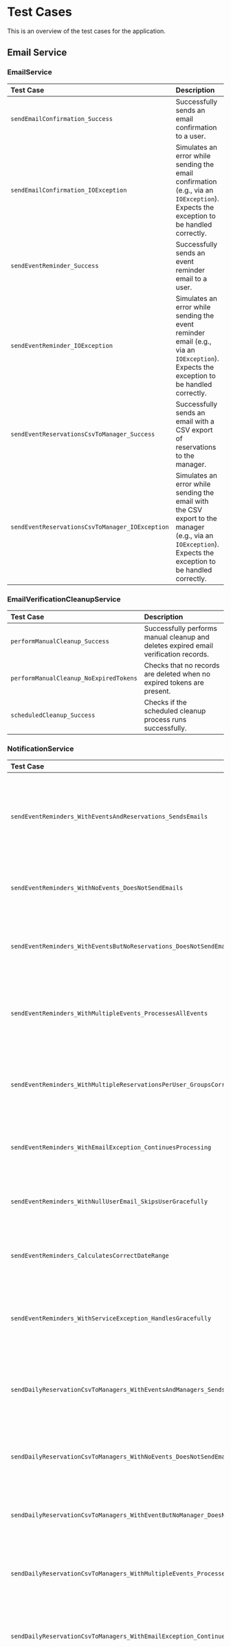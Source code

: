 # Test Cases

This is an overview of the test cases for the application.

## Email Service

### EmailService

| Test Case | Description |
| :--- | :--- |
| `sendEmailConfirmation_Success` | Successfully sends an email confirmation to a user. |
| `sendEmailConfirmation_IOException` | Simulates an error while sending the email confirmation (e.g., via an `IOException`). Expects the exception to be handled correctly. |
| `sendEventReminder_Success` | Successfully sends an event reminder email to a user. |
| `sendEventReminder_IOException` | Simulates an error while sending the event reminder email (e.g., via an `IOException`). Expects the exception to be handled correctly. |
| `sendEventReservationsCsvToManager_Success` | Successfully sends an email with a CSV export of reservations to the manager. |
| `sendEventReservationsCsvToManager_IOException` | Simulates an error while sending the email with the CSV export to the manager (e.g., via an `IOException`). Expects the exception to be handled correctly. |

### EmailVerificationCleanupService

| Test Case | Description |
| :--- | :--- |
| `performManualCleanup_Success` | Successfully performs manual cleanup and deletes expired email verification records. |
| `performManualCleanup_NoExpiredTokens` | Checks that no records are deleted when no expired tokens are present. |
| `scheduledCleanup_Success` | Checks if the scheduled cleanup process runs successfully. |

### NotificationService

| Test Case | Description |
| :--- | :--- |
| `sendEventReminders_WithEventsAndReservations_SendsEmails` | Checks that event reminders are successfully sent to users with reservations for tomorrow's events. |
| `sendEventReminders_WithNoEvents_DoesNotSendEmails` | Checks that no emails are sent when there are no events for tomorrow. |
| `sendEventReminders_WithEventsButNoReservations_DoesNotSendEmails` | Checks that no emails are sent when events exist but there are no reservations. |
| `sendEventReminders_WithMultipleEvents_ProcessesAllEvents` | Checks that all events for tomorrow are processed and corresponding reminders are sent. |
| `sendEventReminders_WithMultipleReservationsPerUser_GroupsCorrectly` | Checks that multiple reservations by the same user for one event are grouped correctly. |
| `sendEventReminders_WithEmailException_ContinuesProcessing` | Checks that processing continues for other users in case of email errors. |
| `sendEventReminders_WithNullUserEmail_SkipsUserGracefully` | Checks that users with null email addresses are skipped gracefully. |
| `sendEventReminders_CalculatesCorrectDateRange` | Checks that the correct date range (tomorrow) is used for the event search. |
| `sendEventReminders_WithServiceException_HandlesGracefully` | Checks the behavior in case of service exceptions (e.g., database error). |
| `sendDailyReservationCsvToManagers_WithEventsAndManagers_SendsCsvEmails` | Checks that CSV export emails are successfully sent to managers of events taking place today. |
| `sendDailyReservationCsvToManagers_WithNoEvents_DoesNotSendEmails` | Checks that no CSV export emails are sent when there are no events for today. |
| `sendDailyReservationCsvToManagers_WithEventButNoManager_DoesNotSendEmail` | Checks that no email is sent if an event has no assigned manager. |
| `sendDailyReservationCsvToManagers_WithMultipleEvents_ProcessesAllEvents` | Checks that CSV exports are sent for all of today's events with different managers. |
| `sendDailyReservationCsvToManagers_WithEmailException_ContinuesProcessing` | Checks that processing continues for other managers in case of email errors. |
| `sendDailyReservationCsvToManagers_CalculatesCorrectDateRange` | Checks that the correct date range (today) is used for the event search. |
| `sendDailyReservationCsvToManagers_WithServiceException_HandlesGracefully` | Checks the behavior in case of service exceptions during CSV export processing. |

## Security

### AuthService

| Test Case | Description |
| :--- | :--- |
| `authenticate_Success` | Successfully authenticates a user with valid credentials and returns a token. |
| `authenticate_Success_WithEmail` | Successfully authenticates a user with valid credentials (email) and returns a token. |
| `authenticate_AuthenticationFailedException_InvalidUsername` | Attempts to authenticate with a non-existent username. Expects `AuthenticationFailedException`. |
| `authenticate_AuthenticationFailedException_InvalidPassword` | Attempts to authenticate with a valid username but an incorrect password. Expects `AuthenticationFailedException`. |
| `testAuthenticateFailureEmailNotFound` | Attempts to authenticate with a non-existent email address. Expects `AuthenticationFailedException`. |
| `testAuthenticateWithEmailWrongPassword` | Attempts to authenticate with a valid email address but an incorrect password. Expects `AuthenticationFailedException`. |
| `testAuthenticateWithEmailIdentifier` | Checks that email addresses are correctly identified as emails and that email-based search is used. |
| `testAuthenticateWithEmptyPassword` | Attempts to authenticate with an empty password. Expects `AuthenticationFailedException`. |
| `testAuthenticateIdentifierDetection` | Tests the correct detection of email vs. username as an identifier. |
| `testAuthenticateUsernameIdentification` | Checks that usernames without an @ symbol are correctly identified as usernames. |
| `testAuthenticateWithInvalidHash` | Tests the behavior with an invalid password hash format. Expects `RuntimeException`. |
| `testAuthenticateSpecialCharactersInPassword` | Tests authentication with special characters in the password. |

### TokenService

| Test Case | Description |
| :--- | :--- |
| `generateToken_Success` | Successfully generates a JWT token for a given user. |
| `generateToken_ValidTokenContent` | Checks if the generated token contains the correct user information (e.g., username, roles). |
| `generateToken_TokenExpiration` | Checks if the generated token has a correct expiration time. |
| `generateToken_NullEmail_UsesEmptyString` | Checks that an empty string is used in the token for a null email. |
| `generateToken_EmptyRoles_HandlesCorrectly` | Tests the behavior for a user with an empty roles list. |
| `getExpirationMinutes_ReturnsConfiguredValue` | Checks that the configured expiration time is returned correctly. |
| `createNewJwtCookie_ValidCookie` | Successfully creates a JWT cookie with correct properties (HttpOnly, Secure, Path, MaxAge). |
| `createNewJwtCookie_DifferentExpirationTime` | Checks that different expiration times are correctly reflected in the cookie's MaxAge. |
| `createNewJwtCookie_EmptyToken` | Tests the behavior when creating a cookie with an empty token. |
| `createNewJwtCookie_NullToken` | Tests the behavior when creating a cookie with a null token. |
| `generateToken_CustomExpirationTime` | Checks that custom expiration times (e.g., 24 hours) are applied correctly. |
| `generateRefreshToken_Success` | Successfully generates and stores a refresh token for a user. |
| `validateRefreshToken_Success` | Successfully validates a valid refresh token. |
| `validateRefreshToken_ExpiredToken` | Attempts to validate an expired refresh token. Expects `JwtInvalidException`. |
| `validateRefreshToken_InvalidJwt` | Attempts to validate a malformed or invalid JWT. Expects `JwtInvalidException`. |
| `validateRefreshToken_TokenNotFoundInDatabase` | Attempts to validate a token that is not in the database. Expects `JwtInvalidException`. |
| `validateRefreshToken_InvalidTokenValue` | Attempts to validate a token with an incorrect value. Expects `JwtInvalidException`. |
| `createNewRefreshTokenCookie` | Successfully creates a refresh token cookie with correct properties. |
| `createStatusCookie` | Successfully creates a status cookie for refresh token expiration. |
| `logoutAllDevices` | Successfully deletes all refresh tokens for a user. |
| `logoutAllDevices_DoesNotAffectOtherUsers` | Ensures that logging out all devices for one user does not affect other users' tokens. |

### AuthResource

| Test Case | Description |
| :--- | :--- |
| `login_Success` | Sends a POST request to `/api/auth/login` with valid credentials. Expects a 200 OK status and JWT, refresh token, and expiration cookies. |
| `login_AuthenticationFailedException_InvalidCredentials` | Sends a POST request to `/api/auth/login` with invalid credentials. Expects a 401 Unauthorized status. |
| `login_BadRequest_MissingCredentials` | Sends a POST request to `/api/auth/login` without a username or password. Expects a 400 Bad Request status. |
| `register_Success` | Sends a POST request to `/api/auth/register` with valid registration data. Expects a 200 OK status and JWT, refresh token, and expiration cookies. |
| `register_Failure_DuplicateUsername` | Sends a POST request to `/api/auth/register` with an already existing username. Expects a 409 Conflict status. |
| `register_Failure_InvalidData` | Sends a POST request to `/api/auth/register` with invalid data (e.g., missing username, too short password). Expects a 400 Bad Request status. |
| `refreshToken_Success` | Successfully refreshes the JWT using a valid refresh token. |
| `refreshToken_InvalidToken` | Attempts to refresh the JWT with an invalid refresh token. Expects 401 Unauthorized. |
| `refreshToken_MissingToken` | Attempts to refresh the JWT without a refresh token. Expects 401 Unauthorized. |
| `refreshToken_EmptyToken` | Attempts to refresh the JWT with an empty refresh token. Expects 401 Unauthorized. |
| `refreshToken_ServiceThrowsException` | Simulates an internal server error during token refresh. Expects 500 Internal Server Error. |
| `logout_Success` | Successfully logs out the current device by clearing cookies. |
| `logout_NoRefreshTokenCookie` | Ensures the logout endpoint works correctly even if no refresh token cookie is present. |
| `logoutAllDevices_Success` | Successfully logs out from all devices by invalidating all refresh tokens. |
| `logoutAllDevices_WithoutAuth_Unauthorized` | Attempts to log out from all devices without authentication. Expects 401 Unauthorized. |
| `logoutAllDevices_WithInvalidToken_Unauthorized` | Attempts to log out from all devices with an invalid JWT. Expects 401 Unauthorized. |

## UserService

### createUser(UserCreationDTO userCreationDTO)

| Test Case | Description |
| :--- | :--- |
| `createUser_Success_WithEmail` | Creates a new user with valid data (username, password, email, first name, last name) and `sendEmailVerification` set to `true`. Checks if the user is successfully saved in the database and an email confirmation is sent. |
| `createUser_Success_WithoutEmail` | Creates a new user with valid data (username, password, first name, last name), but without an email. Checks if the user is successfully saved in the database and no email confirmation is sent. |
| `createUser_Success_WithEmail_NoVerificationSent` | Creates a new user with valid data (username, password, email, first name, last name) and `sendEmailVerification` set to `false`. Checks if the user is successfully saved in the database and no email confirmation is sent. |
| `createUser_InvalidUserException_NullDTO` | Attempts to create a user with a `null` `UserCreationDTO`. Expects `InvalidUserException`. |
| `createUser_InvalidUserException_EmptyUsername` | Attempts to create a user with an empty or whitespace-only username. Expects `InvalidUserException`. |
| `createUser_InvalidUserException_EmptyPassword` | Attempts to create a user with an empty or whitespace-only password. Expects `InvalidUserException`. |
| `createUser_DuplicateUserException_ExistingUsername` | Attempts to create a user with a username that already exists in the database. Expects `DuplicateUserException`. |
| `createUser_Success_WithDuplicateEmail` | Creates a new user with an email address that is already used by another user. Checks if the user is created successfully and no `DuplicateUserException` is thrown. |
| `createUser_InternalServerErrorException_EmailSendFailure` | Simulates an error while sending the email confirmation (e.g., via an `IOException` in `EmailService`). Expects `InternalServerErrorException`. |

### importUsers(Set<AdminUserCreationDto> adminUserCreationDtos)

| Test Case | Description |
| :--- | :--- |
| `importUsers_Success` | Successfully imports multiple users. |
| `importUsers_EmptySet` | Attempts to import an empty set of users. Expects an empty list of imported users. |
| `importUsers_InvalidUserException` | Attempts to import users with invalid data (e.g., empty username). Expects `InvalidUserException`. |
| `importUsers_DuplicateUserException` | Attempts to import users, one of whom already exists. Expects `DuplicateUserException`. |
| `importUsers_EmailSendFailure` | Simulates an email sending failure during import. Checks that the import still proceeds and does not throw a `RuntimeException`. |

### updateUser(Long id, AdminUserUpdateDTO user)

| Test Case | Description |
| :--- | :--- |
| `updateUser_Success_UpdateFirstname` | Successfully updates the first name of an existing user (admin function). |
| `updateUser_Success_UpdateLastname` | Successfully updates the last name of an existing user (admin function). |
| `updateUser_Success_UpdatePassword` | Successfully updates the password of an existing user (admin function). |
| `updateUser_Success_UpdateRoles` | Successfully updates the roles of an existing user (admin function). |
| `updateUser_Success_NoEmailChange` | Successfully updates other fields of an existing user (e.g., first name, last name, password, roles) without changing the email address (admin function). Checks that no email confirmation is sent. |
| `updateUser_Success_UpdateEmail` | Successfully updates the email address of an existing user and checks if the email verification is reset and a new confirmation email is sent (admin function). |
| `updateUser_Success_UpdateEmail_NoVerificationSent` | Successfully updates the email address of an existing user without sending a verification email (admin function). |
| `updateUser_Success_NoEmailChange_VerificationSentTrue` | Successfully updates other fields of an existing user without changing the email address, even if `sendEmailVerification` is true (admin function). Checks that no email confirmation is sent. |
| `updateUser_UserNotFoundException` | Attempts to update a non-existent user (admin function). Expects `UserNotFoundException`. |
| `updateUser_InvalidUserException_NullDTO` | Attempts to update a user with a `null` `AdminUserUpdateDTO` (admin function). Expects `InvalidUserException`. |
| `updateUser_Success_WithDuplicateEmail` | Updates a user's email address to an already existing email address (admin function). Checks if the update is successful and no `DuplicateUserException` is thrown. |
| `updateUser_InternalServerErrorException_EmailSendFailure` | Simulates an error while sending the email confirmation after an email change (admin function). Expects `InternalServerErrorException`. |

### deleteUser(Long id)

| Test Case | Description |
| :--- | :--- |
| `deleteUser_Success` | Successfully deletes an existing user by their ID. |
| `deleteUser_UserNotFoundException` | Attempts to delete a non-existent user. Expects `UserNotFoundException`. |

### getUserById(Long id)

| Test Case | Description |
| :--- | :--- |
| `getUserById_Success` | Successfully retrieves an existing user by their ID. |
| `getUserById_UserNotFoundException` | Attempts to retrieve a non-existent user. Expects `UserNotFoundException`. |

### getAllUsers()

| Test Case | Description |
| :--- | :--- |
| `getAllUsers_Success_WithUsers` | Successfully retrieves a list of all users when users are present. |
| `getAllUsers_Success_NoUsers` | Successfully retrieves an empty list when no users are present. |

### getAvailableRoles()

| Test Case | Description |
| :--- | :--- |
| `getAvailableRoles_Success` | Successfully retrieves a list of all available roles. |

### updateUserProfile(String username, UserProfileUpdateDTO userProfileUpdateDTO)

| Test Case | Description |
| :--- | :--- |
| `updateUserProfile_Success_UpdateFirstname` | Successfully updates the first name of an existing user via their username. |
| `updateUserProfile_Success_UpdateLastname` | Successfully updates the last name of an existing user via their username. |
| `updateUserProfile_Success_UpdatePassword` | Successfully updates the password of an existing user via their username. |
| `updateUserProfile_Success_PasswordSaltChangesOnPasswordUpdate` | Checks if the salt changes when updating the password of an existing user via their username. |
| `updateUserProfile_Success_UpdateEmail` | Successfully updates the email address of an existing user via their username and checks if the email verification is reset and a new confirmation email is sent. |
| `updateUserProfile_DoesNotUpdateRoles` | Ensures that an attempt to update one's own roles via this endpoint is ignored. |
| `updateUserProfile_UserNotFoundException` | Attempts to update the profile of a non-existent user. Expects `UserNotFoundException`. |
| `updateUserProfile_InvalidUserException_NullDTO` | Attempts to update a user profile with a `null` `UserProfileUpdateDTO`. Expects `InvalidUserException`. |
| `updateUserProfile_Success_WithDuplicateEmail` | Updates a user profile's email address to an already existing email address. Checks if the update is successful and no `DuplicateUserException` is thrown. |
| `updateUserProfile_InternalServerErrorException_EmailSendFailure` | Simulates an error while sending the email confirmation after an email change. Expects `InternalServerErrorException`. |

### verifyEmailWithCode(String verificationCode)

| Test Case | Description |
| :--- | :--- |
| `verifyEmailWithCode_Success` | Successfully verifies an email address with a valid 6-digit verification code. Checks if the email verification record is deleted and the user is marked as "email verified". |
| `verifyEmailWithCode_BadRequestException_NullCode` | Attempts to verify the email with a `null` verification code. Expects `IllegalArgumentException`. |
| `verifyEmailWithCode_BadRequestException_EmptyCode` | Attempts to verify the email with an empty verification code. Expects `IllegalArgumentException`. |
| `verifyEmailWithCode_BadRequestException_InvalidFormat` | Attempts to verify the email with a verification code that does not match the 6-digit number format. Expects `IllegalArgumentException`. |
| `verifyEmailWithCode_BadRequestException_CodeNotFound` | Attempts to verify the email with a verification code for which no verification record exists. Expects `IllegalArgumentException`. |
| `verifyEmailWithCode_TokenExpiredException` | Attempts to verify the email with an expired verification code. Expects `TokenExpiredException`. |
| `verifyEmailWithCode_FailsWithUsedCode` | Ensures that an already used email verification code cannot be used again. |

## EventService

### createEvent(EventRequestDTO dto, User manager)

| Test Case | Description |
| :--- | :--- |
| `createEvent_Success` | Successfully creates a new event with valid data and a manager. |
| `createEvent_IllegalArgumentException_LocationNotFound` | Attempts to create an event with a non-existent EventLocation ID. Expects `IllegalArgumentException`. |

### updateEvent(Long id, EventRequestDTO dto, User manager)

| Test Case | Description |
| :--- | :--- |
| `updateEvent_Success_AsManager` | Successfully updates an existing event as the event's manager. |
| `updateEvent_Success_AsAdmin` | Successfully updates an existing event as an administrator. |
| `updateEvent_EventNotFoundException` | Attempts to update a non-existent event. Expects `EventNotFoundException`. |
| `updateEvent_ForbiddenException_NotManagerOrAdmin` | Attempts to update an event as a user who is neither a manager nor an administrator. Expects `ForbiddenException`. |
| `updateEvent_IllegalArgumentException_LocationNotFound` | Attempts to update an event with a non-existent EventLocation ID. Expects `IllegalArgumentException`. |

### getEventsByCurrentManager(User manager)

| Test Case | Description |
| :--- | :--- |
| `getEventsByCurrentManager_Success_AsAdmin` | Retrieves all events as an administrator. |
| `getEventsByCurrentManager_Success_AsManager` | Retrieves events belonging to the current manager. |
| `getEventsByCurrentManager_Success_NoEventsForManager` | Retrieves an empty list if the manager manages no events. |

### setReservationsAllowedForUser(EventUserAllowancesDto dto, User manager)

| Test Case | Description |
| :--- | :--- |
| `setReservationsAllowedForUser_Success_NewAllowance` | Successfully sets the allowed number of reservations for a user for an event (new entry). |
| `setReservationsAllowedForUser_Success_UpdateAllowance` | Successfully updates the allowed number of reservations for a user for an event (existing entry). |
| `setReservationsAllowedForUser_EventNotFoundException` | Attempts to set reservation allowance for a non-existent event. Expects `EventNotFoundException`. |
| `setReservationsAllowedForUser_UserNotFoundException` | Attempts to set reservation allowance for a non-existent user. Expects `UserNotFoundException`. |
| `setReservationsAllowedForUser_ForbiddenException_NotManagerOrAdmin` | Attempts to set reservation allowance as a user who is neither a manager nor an administrator of the event. Expects `ForbiddenException`. |
| `setReservationsAllowedForUser_Success_AsAdmin` | Successfully sets the allowed number of reservations for a user for an event by an administrator and checks for correct data persistence. |

### updateReservationAllowance(EventUserAllowanceUpdateDto dto, User manager)

| Test Case | Description |
| :--- | :--- |
| `updateReservationAllowance_Success_AsManager` | Successfully updates an existing reservation allowance as the event's manager. |
| `updateReservationAllowance_Success_AsAdmin` | Successfully updates an existing reservation allowance as an administrator. |
| `updateReservationAllowance_EventNotFoundException_AllowanceNotFound` | Attempts to update a non-existent reservation allowance. Expects `EventNotFoundException`. |
| `updateReservationAllowance_SecurityException_NotManagerOrAdmin` | Attempts to update a reservation allowance as a user who is neither a manager nor an administrator of the event. Expects `SecurityException`. |

### getReservationAllowanceById(Long id, User manager)

| Test Case | Description |
| :--- | :--- |
| `getReservationAllowanceById_Success_AsManager` | Successfully retrieves an `EventUserAllowance` as the responsible manager. |
| `getReservationAllowanceById_Success_AsAdmin` | Successfully retrieves an `EventUserAllowance` as an administrator. |
| `getReservationAllowanceById_ForbiddenException_NotManagerOrAdmin` | Attempts to retrieve an `EventUserAllowance` as an unauthorized user. Expects `SecurityException`. |
| `getReservationAllowanceById_EventNotFoundException` | Attempts to retrieve a non-existent `EventUserAllowance`. Expects `EventNotFoundException`. |

## ReservationService

### findAllReservations(User currentUser)

| Test Case | Description |
| :--- | :--- |
| `findAllReservations_Success_AsAdmin` | Retrieves all reservations as an administrator. |
| `findAllReservations_Success_AsManager` | Retrieves reservations for events that the manager is allowed to manage. |
| `findAllReservations_Success_NoAllowedEventsForManager` | Retrieves an empty list if the manager is not allowed to manage any events. |
| `findAllReservations_ForbiddenException_OtherRoles` | Attempts to retrieve reservations as a user with a different role. Expects `ForbiddenException`. |

### findReservationById(Long id, User currentUser)

| Test Case | Description |
| :--- | :--- |
| `findReservationById_Success_AsAdmin` | Retrieves a reservation as an administrator. |
| `findReservationById_Success_AsManager` | Retrieves a reservation belonging to an event that the manager is allowed to manage. |
| `findReservationById_NotFoundException` | Attempts to retrieve a non-existent reservation. Expects `NotFoundException`. |
| `findReservationById_ForbiddenException_NotAllowed` | Attempts to retrieve a reservation for which the user has no permission. Expects `ForbiddenException`. |

### createReservation(ReservationRequestDTO dto, User currentUser)

| Test Case | Description |
| :--- | :--- |
| `createReservation_Success_AsAdmin` | Successfully creates a reservation as an administrator. |
| `createReservation_Success_AsManager` | Successfully creates a reservation as a manager for an event they are allowed to manage. |
| `createReservation_UserNotFoundException_TargetUser` | Attempts to create a reservation for a non-existent target user. Expects `UserNotFoundException`. |
| `createReservation_NotFoundException_EventNotFound` | Attempts to create a reservation for a non-existent event. Expects `NotFoundException`. |
| `createReservation_ForbiddenException_NotAllowed` | Attempts to create a reservation as a user who has no permission. Expects `ForbiddenException`. |
| `createReservation_NotFoundException_SeatNotFound` | Attempts to create a reservation for a non-existent seat. Expects `NotFoundException`. |
| `createReservation_BadRequestException_NoAllowance` | Attempts to create a reservation when the user has no reservation allowance for the event. Expects `BadRequestException`. |
| `createReservation_BadRequestException_AllowanceZero` | Attempts to create a reservation when the user's reservation allowance is 0. Expects `BadRequestException`. |
| `createReservation_Forbidden_AsUser` | Attempts to create a reservation as a regular user, which should fail. |

### updateReservation(Long id, ReservationRequestDTO dto, User currentUser)

| Test Case | Description |
| :--- | :--- |
| `updateReservation_Success_AsAdmin` | Successfully updates a reservation as an administrator. |
| `updateReservation_Success_AsManager` | Successfully updates a reservation as a manager for an event they are allowed to manage. |
| `updateReservation_NotFoundException_ReservationNotFound` | Attempts to update a non-existent reservation. Expects `NotFoundException`. |
| `updateReservation_ForbiddenException_NotAllowed` | Attempts to update a reservation as a user who has no permission. Expects `ForbiddenException`. |
| `updateReservation_NotFoundException_NewEventNotFound` | Attempts to update a reservation to a non-existent new event. Expects `NotFoundException`. |
| `updateReservation_ForbiddenException_NewEventNotAllowed` | Attempts to update a reservation to a new event for which the manager has no permission. Expects `ForbiddenException`. |
| `updateReservation_NotFoundException_UserNotFound` | Attempts to update a reservation with a non-existent user. Expects `NotFoundException`. |
| `updateReservation_NotFoundException_SeatNotFound` | Attempts to update a reservation with a non-existent seat. Expects `NotFoundException`. |

### deleteReservation(Long id, User currentUser)

| Test Case | Description |
| :--- | :--- |
| `deleteReservation_Success_AsAdmin` | Successfully deletes a reservation as an administrator. Verifies that no allowance exists and no error is thrown. |
| `deleteReservation_Success_AsManager` | Successfully deletes a reservation as a manager for an event they are allowed to manage. Verifies that no allowance exists and no error is thrown. |
| `deleteReservation_Forbidden` | Attempts to delete a reservation as a user who has no permission. Expects `SecurityException`. |
| `deleteReservation_Success_WithAllowanceIncrement` | Successfully deletes a reservation and increments the user's allowance count from 0 to 1 when an allowance exists. |
| `deleteReservation_Success_NoAllowanceExists` | Successfully deletes a reservation when no allowance exists for the user and event. Verifies no error is thrown and allowance is not persisted. |
| `deleteReservation_Success_BlockedReservation_NoAllowanceIncrement` | Successfully deletes a blocked reservation and verifies that the allowance count is not incremented. |
| `deleteReservation_Success_MultipleReservations_WithAllowanceIncrement` | Successfully deletes multiple reservations for the same user and event, incrementing the allowance count for each reservation. |
| `deleteReservation_Success_MixedStatus_OnlyReservedIncrementsAllowance` | Successfully deletes both reserved and blocked reservations, verifying that only reserved reservations increment the allowance count. |
| `deleteReservation_Success_DifferentAllowanceCounts` | Successfully deletes a reservation with a non-zero starting allowance count (5) and verifies it increments to 6. |
| `blockSeats_Success` | Successfully blocks seats for an event as a manager. |
| `blockSeats_Forbidden` | Attempts to block seats as an unauthorized user. Expects `SecurityException`. |
| `blockSeats_SeatAlreadyReserved` | Attempts to block already reserved or blocked seats. Expects `IllegalStateException`. |

## EventService (reservation package)

### getEventsForCurrentUser(String username)

| Test Case | Description |
| :--- | :--- |
| `getEventsForCurrentUser_Success` | Successfully retrieves events for the current user based on their EventUserAllowances. The response includes the number of allowed reservations. |
| `getEventsForCurrentUser_UserNotFoundException` | Attempts to retrieve events for a non-existent user. Expects `UserNotFoundException`. |
| `getEventsForCurrentUser_Success_NoEvents` | Retrieves an empty list if the user has no EventUserAllowances. |

## ReservationService (reservation package)

### findReservationsByUser(User currentUser)

| Test Case | Description |
| :--- | :--- |
| `findReservationsByUser_Success` | Successfully retrieves all reservations for the current user. |
| `findReservationsByUser_Success_NoReservations` | Retrieves an empty list if the user has no reservations. |

### findReservationByIdForUser(Long id, User currentUser)

| Test Case | Description |
| :--- | :--- |
| `findReservationByIdForUser_Success` | Successfully retrieves a reservation for the current user by ID. |
| `findReservationByIdForUser_NotFoundException` | Attempts to retrieve a non-existent reservation. Expects `NotFoundException`. |
| `findReservationByIdForUser_ForbiddenException` | Attempts to retrieve a reservation that does not belong to the current user. Expects `ForbiddenException`. |

### createReservationForUser(UserReservationsRequestDTO dto, User currentUser)

| Test Case | Description |
| :--- | :--- |
| `createReservationForUser_Success` | Successfully creates one or more reservations for the current user. |
| `createReservationForUser_NotFoundException_EventNotFound` | Attempts to create a reservation for a non-existent event. Expects `NotFoundException`. |
| `createReservationForUser_NotFoundException_SeatNotFound` | Attempts to create a reservation for one or more non-existent seats. Expects `NotFoundException`. |
| `createReservationForUser_ForbiddenException_NoAllowance` | Attempts to create a reservation when the user has no reservation allowance for the event. Expects `ForbiddenException`. |
| `createReservationForUser_NoSeatsAvailableException_LimitReached` | Attempts to create more reservations than the allowed number for the user. Expects `NoSeatsAvailableException`. |
| `createReservationForUser_EventBookingClosedException_BookingDeadlinePassed` | Attempts to create a reservation for an event whose booking deadline has passed. Expects `EventBookingClosedException`. |
| `createReservationForUser_EventBookingClosedException_BookingNotStarted` | Attempts to create a reservation for an event whose booking start time has not yet been reached. Expects `EventBookingClosedException`. |
| `createReservationForUser_SeatAlreadyReservedException` | Attempts to create a reservation for an already reserved seat. Expects `SeatAlreadyReservedException`. |
| `createReservationForUser_IllegalArgumentException_NoSeatIds` | Attempts to create a reservation without specifying seat IDs. |
| `createReservationForUser_IllegalStateException_EmailNotVerified` | Attempts to create a reservation with a user whose email address is not verified. Expects `IllegalStateException`. |

### deleteReservationForUser(List<Long> ids, User currentUser)

| Test Case | Description |
| :--- | :--- |
| `deleteReservationForUser_Success` | Successfully deletes multiple reservations for the current user. |
| `deleteReservationForUser_NotFoundException` | Attempts to delete non-existent reservations. Expects `NotFoundException`. |
| `deleteReservationForUser_ForbiddenException_NotOwner` | Attempts to delete reservations that do not belong to the current user. Expects `ForbiddenException`. |
| `deleteReservationForUser_ForbiddenException_NoAllowance` | Attempts to delete reservations when the user has no reservation allowance for the event. Expects `ForbiddenException`. |

## EventLocation Service

### EventLocationService (Manager/Admin)

| Test Case | Description |
| :--- | :--- |
| `getEventLocationsByCurrentManager_Success_AsAdmin` | Retrieves all EventLocations as an administrator. |
| `getEventLocationsByCurrentManager_Success_AsManager` | Retrieves EventLocations belonging to the current manager. |
| `getEventLocationsByCurrentManager_Success_NoEventLocationsForManager` | Retrieves an empty list if the manager manages no EventLocations. |
| `createEventLocation_Success` | Successfully creates a new EventLocation with valid data. |
| `createEventLocation_InvalidInput` | Attempts to create an EventLocation with invalid data (e.g., empty fields). |
| `createEventLocation_InvalidInput_NegativeCapacity` | Attempts to create an EventLocation with negative capacity. |
| `updateEventLocation_Success_AsManager` | Successfully updates an existing EventLocation as the owner. |
| `updateEventLocation_Success_AsAdmin` | Successfully updates an existing EventLocation as an administrator. |
| `updateEventLocation_NotFound` | Attempts to update a non-existent EventLocation. |
| `updateEventLocation_ForbiddenException_NotManagerOrAdmin` | Attempts to update an EventLocation without the required permissions. |
| `deleteEventLocation_Success_AsManager` | Successfully deletes an existing EventLocation as the owner. |
| `deleteEventLocation_Success_AsAdmin` | Successfully deletes an existing EventLocation as an administrator. |
| `deleteEventLocation_NotFound` | Attempts to delete a non-existent EventLocation. |
| `deleteEventLocation_ForbiddenException_NotManagerOrAdmin` | Attempts to delete an EventLocation without the required permissions. |
| `importEventLocation_Success` | Successfully creates a new EventLocation with a list of seats. |
| `importSeatsToEventLocation_Success` | Successfully imports seats to an existing EventLocation as a manager. |
| `importSeatsToEventLocation_Success_AsAdmin` | Successfully imports seats to an existing EventLocation as an administrator. |
| `importSeatsToEventLocation_NotFound` | Attempts to import seats to a non-existent EventLocation. |
| `importSeatsToEventLocation_Forbidden` | Attempts to import seats to an EventLocation for which there is no permission. |
| `createEventLocation_WithMarkers_Success` | Successfully creates a new EventLocation with markers. |
| `createEventLocation_WithNullMarkers_Success` | Successfully creates a new EventLocation with a null marker list. |
| `createEventLocation_WithEmptyMarkers_Success` | Successfully creates a new EventLocation with an empty marker list. |
| `updateEventLocation_WithMarkers_Success` | Successfully updates an existing EventLocation with new markers. |
| `updateEventLocation_ClearingMarkers_Success` | Successfully updates an existing EventLocation and deletes all markers. |
| `convertToMarkerEntities_ValidInput` | Tests the conversion of marker DTOs to entities with various limits. |

### EventLocationService (User)

| Test Case | Description |
| :--- | :--- |
| `getLocationsForCurrentUser_Success_FromAllowanceAndReservation` | Successfully retrieves event locations for the current user based on permissions and reservations. |
| `getLocationsForCurrentUser_Deduplicates_Locations` | Ensures that duplicate event locations from permissions and reservations are correctly deduplicated. |
| `getLocationsForCurrentUser_Empty` | Retrieves an empty list if the user has no event locations via permissions or reservations. |
| `getLocationsForCurrentUser_UserNotFound` | Attempts to retrieve event locations for a non-existent user. Expects `UserNotFoundException`. |
| `getLocationsForCurrentUser_Success_OnlyFromAllowance` | Successfully retrieves event locations for the current user when only permissions are present. |
| `getLocationsForCurrentUser_Success_OnlyFromReservation` | Successfully retrieves event locations for the current user when only reservations are present. |
| `getLocationsForCurrentUser_NoAllowanceNoReservation` | Retrieves an empty list if the user has neither permissions nor reservations. |
| `getLocationsForCurrentUser_OneLocationWithAllowance_OneLocationWithReservation` | Successfully retrieves event locations when one location is assigned via permission and another via reservation. |
| `getLocationsForCurrentUser_TwoDifferentLocations_OneAllowanceOneReservation` | Successfully retrieves event locations when two different locations are assigned via permission and reservation. |
| `getLocationsForCurrentUser_OneLocationTwoEvents_OneAllowanceOneReservation` | Successfully retrieves a single event location when it is assigned via two different events (one with permission, one with reservation). |

### EventLocationResource (User)

| Test Case | Description |
| :--- | :--- |
| `getLocations_ReturnsLocationsForUser` | Successfully retrieves event locations for the authenticated user. |
| `getLocations_NoAuth_ReturnsUnauthorized` | Attempts to retrieve event locations without authentication. Expects `401 Unauthorized`. |
| `getLocations_UserWithNoLocations_ReturnsEmptyList` | Retrieves an empty list if the authenticated user has no event locations. |
| `getLocations_DeduplicatesLocations_FromAllowanceAndReservation` | Ensures that event locations are correctly deduplicated when they are accessible via both permissions and reservations. |

## EventLocationMarker Tests

### EventLocationMarker

| Test Case | Description |
| :--- | :--- |
| `testDefaultConstructor` | Checks for correct initialization with the default constructor. |
| `testParameterizedConstructor` | Checks for correct initialization with the parameterized constructor. |
| `testSettersAndGetters` | Tests all setter and getter methods. |
| `testEquals_SameObject` | Checks equals() with the same object. |
| `testEquals_EqualObjects` | Checks equals() with identical objects. |
| `testEquals_DifferentLabel` | Checks equals() with different labels. |
| `testEquals_DifferentXCoordinate` | Checks equals() with different X coordinates. |
| `testEquals_DifferentYCoordinate` | Checks equals() with different Y coordinates. |
| `testEquals_NullObject` | Checks equals() with a null object. |
| `testEquals_DifferentClass` | Checks equals() with a different class type. |
| `testEquals_NullValues` | Checks equals() with null values in both objects. |
| `testEquals_MixedNullValues` | Checks equals() with mixed null values. |
| `testHashCode_EqualObjects` | Checks for consistent hashCode() values for equal objects. |
| `testHashCode_DifferentObjects` | Checks for different hashCode() values for different objects. |
| `testHashCode_NullValues` | Checks hashCode() with null values. |
| `testToString` | Checks the toString() output with normal values. |
| `testToString_NullValues` | Checks the toString() output with null values. |
| `testCoordinatesBoundaries` | Tests boundary values for coordinates (Integer.MAX_VALUE, Integer.MIN_VALUE). |
| `testEmptyLabel` | Tests behavior with an empty label. |

### MakerRequestDTO

| Test Case | Description |
| :--- | :--- |
| `testDefaultConstructor` | Checks for correct initialization with the default constructor. |
| `testParameterizedConstructor` | Checks for correct initialization with the parameterized constructor. |
| `testSettersAndGetters` | Tests all setter and getter methods. |
| `testSettersWithNullValues` | Tests setters with null values. |
| `testWithBoundaryValues` | Tests boundary values for coordinates. |
| `testWithZeroCoordinates` | Tests behavior with zero coordinates. |
| `testWithNegativeCoordinates` | Tests behavior with negative coordinates. |
| `testLongLabel` | Tests behavior with a very long label. |
| `testSetterChaining` | Tests that setters function independently. |
| `testOverwriteValues` | Tests overwriting values. |

### EventLocationMakerDTO

| Test Case | Description |
| :--- | :--- |
| `testConstructorWithMarkerEntity` | Checks constructor with EventLocationMarker entity. |
| `testDirectConstructor` | Checks direct constructor with parameters. |
| `testWithZeroCoordinates` | Tests behavior with zero coordinates. |
| `testWithNegativeCoordinates` | Tests behavior with negative coordinates. |
| `testWithBoundaryValues` | Tests boundary values for coordinates. |
| `testWithNullLabel` | Tests behavior with a null label. |
| `testWithEmptyLabel` | Tests behavior with an empty label. |
| `testWithLongLabel` | Tests behavior with a very long label. |
| `testRecordEquality` | Tests record equality and differences. |
| `testRecordHashCode` | Tests record hashCode consistency. |
| `testRecordToString` | Tests record toString method. |
| `testConversionConsistency` | Tests consistency in conversion from Entity to DTO. |
| `testNullCoordinatesInEntity` | Tests behavior with null coordinates in Entity (NullPointerException expected). |

## Seat Service

### SeatService

| Test Case | Description |
| :--- | :--- |
| `createSeat_Success` | Successfully creates a new seat with valid data. |
| `createSeat_Success_AsManager` | Successfully creates a new seat as a manager. |
| `createSeat_Success_AsAdmin` | Successfully creates a new seat as an admin. |
| `createSeat_ForbiddenException_NotManagerOfLocation` | Attempts to create a seat for a location that one does not own. |
| `createSeat_InvalidInput` | Attempts to create a seat with invalid data. |
| `findAllSeatsForManager_Success_AsAdmin` | Retrieves all seats as an administrator. |
| `findAllSeatsForManager_Success_AsManager` | Retrieves seats belonging to the current manager. |
| `findAllSeatsForManager_Success_NoSeatsForManager` | Retrieves an empty list if the manager manages no seats. |
| `findSeatByIdForManager_Success_AsAdmin` | Retrieves a seat as an administrator. |
| `findSeatByIdForManager_Success_AsManager` | Retrieves a seat belonging to the current manager. |
| `findSeatByIdForManager_NotFound` | Attempts to retrieve a non-existent seat. |
| `findSeatByIdForManager_ForbiddenException` | Attempts to retrieve a seat for which there is no permission. |
| `updateSeat_Success_AsManager` | Successfully updates an existing seat as a manager. |
| `updateSeat_Success_AsAdmin` | Successfully updates an existing seat as an admin. |
| `updateSeat_NotFound` | Attempts to update a non-existent seat. |
| `updateSeat_InvalidInput` | Attempts to update a seat with invalid data. |
| `updateSeat_ForbiddenException_NotManagerOfSeatLocation` | Attempts to update a seat belonging to a foreign location. |
| `updateSeat_ForbiddenException_NotManagerOfNewLocation` | Attempts to move a seat to a foreign location. |
| `deleteSeat_Success_AsManager` | Successfully deletes an existing seat as a manager. |
| `deleteSeat_Success_AsAdmin` | Successfully deletes an existing seat as an admin. |
| `deleteSeat_NotFound` | Attempts to delete a non-existent seat. |
| `deleteSeat_ForbiddenException_NotManager` | Attempts to delete a seat for which there is no permission. |
| `findSeatEntityById_Success` | Successfully retrieves a seat entity. |
| `findSeatEntityById_ForbiddenException` | Attempts to retrieve a seat entity for which the user has no permission. |

## GlobalExceptionHandler

### GlobalExceptionHandler

| Test Case | Description |
| :--- | :--- |
| `testUserNotFoundException` | Tests the handling of `UserNotFoundException` and expects HTTP status 404 (Not Found). |
| `testEventNotFoundException` | Tests the handling of `EventNotFoundException` and expects HTTP status 404 (Not Found). |
| `testSeatNotFoundException` | Tests the handling of `SeatNotFoundException` and expects HTTP status 404 (Not Found). |
| `testReservationNotFoundException` | Tests the handling of `ReservationNotFoundException` and expects HTTP status 404 (Not Found). |
| `testEventLocationNotFoundException` | Tests the handling of `EventLocationNotFoundException` and expects HTTP status 404 (Not Found). |
| `testDuplicateUserException` | Tests the handling of `DuplicateUserException` and expects HTTP status 409 (Conflict). |
| `testSeatAlreadyReservedException` | Tests the handling of `SeatAlreadyReservedException` and expects HTTP status 409 (Conflict). |
| `testAuthenticationFailedException` | Tests the handling of `AuthenticationFailedException` and expects HTTP status 401 (Unauthorized). |
| `testJwtInvalidException` | Tests the handling of `JwtInvalidException` and expects HTTP status 401 (Unauthorized). |
| `testVerifyTokenExpiredException` | Tests the handling of `VerifyTokenExpiredException` and expects HTTP status 410 (Gone). |
| `testInvalidUserException` | Tests the handling of `InvalidUserException` and expects HTTP status 400 (Bad Request). |
| `testEventBookingClosedException` | Tests the handling of `EventBookingClosedException` and expects HTTP status 400 (Bad Request). |
| `testNoSeatsAvailableException` | Tests the handling of `NoSeatsAvailableException` and expects HTTP status 400 (Bad Request). |
| `testVerificationCodeNotFoundException` | Tests the handling of `VerificationCodeNotFoundException` and expects HTTP status 400 (Bad Request). |
| `testGenericException` | Tests the handling of generic `RuntimeException` and expects HTTP status 500 (Internal Server Error) with the original error message. |
| `testNullPointerException` | Tests the handling of `NullPointerException` and expects HTTP status 500 (Internal Server Error). |
| `testExceptionWithNullMessage` | Tests the handling of exceptions with a null message and expects HTTP status 500 (Internal Server Error). |
| `testExceptionWithEmptyMessage` | Tests the handling of exceptions with an empty message and expects HTTP status 500 (Internal Server Error). |

**Important Changes:**
- `EventBookingClosedException` and `NoSeatsAvailableException` now return HTTP status 400 (Bad Request) instead of 406 (Not Acceptable)
- Generic exceptions return the original error message without the additional "An unexpected error occurred: " prefix
- `ErrorResponseDTO` has been extended with a `getMessage()` method for better compatibility

## HttpForwardFilter

### HttpForwardFilter

| Test Case | Description |
| :--- | :--- |
| `doFilter_ForwardToRootPath` | Checks if the filter forwards requests that do not start with `/api` or `/q` and have a 404 status to the root path `/`. |
| `doFilter_NoForwardForApiOrQuarkusPath` | Checks if the filter does not forward requests that start with `/api` or `/q`. |
| `doFilter_NoForwardForNon404Status` | Checks if the filter does not forward requests with a status other than 404. |

# Resource Tests

This document describes the tests for the REST resources.

## Event Management

### EventLocationResource

Base Path: `/api/manager/eventlocations`

Roles: `MANAGER`, `ADMIN`

---

#### GET /

Retrieves all event locations for the current manager.

**Description:**

This test checks if a manager or administrator can retrieve a list of their event locations.

**Test Cases:**

*   **Success:**
    *   A manager with associated event locations retrieves the list and receives a `200 OK` status with the correct data.
    *   A manager without event locations retrieves the list and receives a `200 OK` status with an empty list.
*   **Failure:**
    *   An unauthenticated user attempts to access the endpoint and receives a `401 Unauthorized` status.
    *   A user with a different role (e.g., `USER`) attempts to access the endpoint and receives a `403 Forbidden` status.

---

#### POST /

Creates a new event location.

**Description:**

This test ensures that a manager or administrator can create a new event location.

**Test Cases:**

*   **Success:**
    *   A manager sends valid data and successfully creates a new event location. A `200 OK` status is returned with the data of the created location.
*   **Failure:**
    *   A manager sends invalid data (e.g., missing name) and receives a `400 Bad Request` status.
    *   An unauthenticated user attempts to create a location and receives `401 Unauthorized`.
    *   A user with the `USER` role attempts to create a location and receives `403 Forbidden`.
---

#### POST /import

Creates a new event location with seats.

**Description:**

This test ensures that a manager or administrator can import a new event location along with a list of seats.

**Test Cases:**

*   **Success:**
    *   A manager sends valid data and successfully imports a new event location and its associated seats. A `200 OK` status is returned with the data of the imported location.
*   **Failure:**
    *   A manager sends invalid data (e.g., missing name in the location or missing seat number) and receives a `400 Bad Request` status.
    *   An unauthenticated user attempts to create a location and receives `401 Unauthorized`.
    *   A user with the `USER` role attempts to create a location and receives `403 Forbidden`.

---

#### PUT /{id}

Updates an existing event location.

**Description:**

This test checks the update functionality for an event location.

**Test Cases:**

*   **Success:**
    *   A manager updates one of their event locations with valid data and receives `200 OK` with the updated data.
*   **Failure:**
    *   A manager attempts to update a location with invalid data and receives `400 Bad Request`.
    *   A manager attempts to update a location that does not belong to them and receives a `404 Not Found` or `403 Forbidden` status.
    *   A manager attempts to update a non-existent location and receives `404 Not Found`.
    *   An unauthenticated user attempts to update a location and receives `401 Unauthorized`.

---

#### DELETE /{id}

Deletes an event location.

**Description:**

This test ensures that a manager or administrator can delete one of their event locations.

**Test Cases:**

*   **Success:**
    *   A manager successfully deletes one of their event locations and receives a `200 OK` status.
*   **Failure:**
    *   A manager attempts to delete a location that does not belong to them and receives `404 Not Found` or `403 Forbidden`.
    *   A manager attempts to delete a non-existent location and receives `404 Not Found`.
    *   An unauthenticated user attempts to delete a location and receives `401 Unauthorized`.

## Reservation

### EventResource

Base Path: `/api/user/events`

Role: `USER`

---

#### GET /


---

### EventResource (Manager)

Base Path: `/api/manager/events`

Roles: `MANAGER`, `ADMIN`

---

#### POST /

Creates a new event.

**Description:**

This test ensures that a manager or admin can create a new event for one of their event locations.

**Test Cases:**

*   **Success:**
    *   A manager sends valid event data and successfully creates a new event. They receive `200 OK` with the detailed data of the event.
*   **Failure:**
    *   A manager attempts to create an event for a location that does not belong to them and receives `404 Not Found`.
    *   Invalid data (e.g., start date after end date) results in `400 Bad Request`.
    *   An unauthorized user (e.g., `USER`) receives `403 Forbidden`.

---

#### PUT /{id}

Updates an existing event.

**Description:**

This test checks the update of an event by a manager or admin.

**Test Cases:**

*   **Success:**
    *   A manager updates an event they manage with valid data and receives `200 OK`.
*   **Failure:**
    *   Attempting to update an event that does not exist results in `404 Not Found`.
    *   Attempting to update an event belonging to another manager results in `404 Not Found`.
    *   Invalid data results in `400 Bad Request`.

---

#### GET /

Retrieves all events managed by the current manager.

**Description:**

This test ensures that a manager or admin can retrieve a list of their own events.

**Test Cases:**

*   **Success:**
    *   A manager retrieves their event list and receives `200 OK` with the data.
*   **Failure:**
    *   An unauthorized user receives `403 Forbidden`.

---

#### GET /{id}

Retrieves a specific event by its ID.

**Description:**

This test ensures that a manager or administrator can retrieve a specific event by its ID, provided they are authorized.

**Test Cases:**

*   **Success:**
    *   A manager retrieves an event they manage and receives `200 OK` with the event data.
    *   An administrator retrieves an event they do not manage and receives `200 OK` with the event data.
*   **Failure:**
    *   A manager attempts to retrieve an event belonging to another manager and receives `403 Forbidden`.
    *   A non-existent event is requested, and `404 Not Found` is returned.
    *   An unauthenticated user attempts to access the endpoint and receives `401 Unauthorized`.

---

#### DELETE /{id}

Deletes an event and all associated data.

**Description:**

This test ensures that a manager or administrator can delete an event. Deleting an event should also remove all associated `EventUserAllowance` entries and reservations (cascade delete).

**Test Cases:**

*   **Success:**
    *   A manager successfully deletes an event they manage and receives a `204 No Content` status.
    *   An administrator successfully deletes an event they do not manage and receives a `204 No Content` status.
    *   After deleting the event, it is verified that the associated `EventUserAllowance` entries have also been deleted.
*   **Failure:**
    *   A manager attempts to delete an event that does not belong to them and receives a `403 Forbidden` status.
    *   A manager attempts to delete a non-existent event and receives a `404 Not Found` status.
    *   An unauthenticated user attempts to delete an event and receives a `401 Unauthorized` status.
    *   A user with the `USER` role attempts to delete an event and receives a `403 Forbidden` status.

---

### ReservationResource (Manager)

Base Path: `/api/manager/reservations`

Roles: `MANAGER`, `ADMIN`

---

#### GET /

Retrieves all reservations for the current manager's events.

**Description:**

This test ensures that a manager can view all reservations for their events.

**Test Cases:**

*   **Success:**
    *   A manager retrieves the list and receives `200 OK` with all relevant reservations.
*   **Failure:**
    *   An unauthorized user receives `403 Forbidden`.

---

#### GET /{id}

Retrieves a specific reservation by its ID.

**Description:**

This test checks if a manager can view a specific reservation, provided it belongs to one of their events.

**Test Cases:**

*   **Success:**
    *   A manager retrieves a reservation belonging to one of their events and receives `200 OK`.
*   **Failure:**
    *   Attempting to retrieve a non-existent reservation results in `404 Not Found`.
    *   Attempting to retrieve a reservation belonging to another manager's event results in `404 Not Found`.

---

#### POST /

Creates a new reservation (as a manager).

**Description:**

This test allows a manager to manually create a reservation for a user.

**Test Cases:**

*   **Success:**
    *   A manager creates a valid reservation for a user and receives `200 OK`.
*   **Failure:**
    *   Invalid data (e.g., non-existent user or seat) results in `404 Not Found`.
    *   Attempting to book an already reserved seat results in `409 Conflict`.

---

#### PUT /{id}

Updates an existing reservation (as a manager).

**Description:**

This test checks the update of a reservation by a manager.

**Test Cases:**

*   **Success:**
    *   A manager updates a reservation with valid data and receives `200 OK`.
*   **Failure:**
    *   Attempting to update a reservation that does not belong to one of their events results in `404 Not Found`.

---

#### DELETE /{id}

Deletes a reservation (as a manager).

**Description:**

This test ensures that a manager can delete a reservation for one of their events.

**Test Cases:**

*   **Success:**
    *   A manager deletes a reservation and receives `200 OK`.
*   **Failure:**
    *   Attempting to delete a reservation that does not belong to one of their events results in `404 Not Found`.

---

#### GET /event/{id}

Retrieves all reservations for a specific event.

**Description:**

This test ensures that a manager can view all reservations for a specific event they manage.

**Test Cases:**

*   **Success:**
    *   A manager retrieves the list of reservations for an event they manage and receives `200 OK` with the correct data.
*   **Failure:**
    *   A manager attempts to retrieve reservations for an event they do not manage and receives a `403 Forbidden` status.
    *   A manager attempts to retrieve reservations for a non-existent event and receives a `400 Bad Request` status.
    *   An unauthenticated user attempts to access the endpoint and receives a `401 Unauthorized` status.
    *   A user with a different role (e.g., `USER`) attempts to access the endpoint and receives a `403 Forbidden` status.

---

### SeatResource (Manager)

Base Path: `/api/manager/seats`

Roles: `MANAGER`, `ADMIN`

---

#### POST /

Creates a new seat for an event location.

**Description:**

This test ensures that a manager can add new seats to one of their locations.

**Test Cases:**

*   **Success:**
    *   A manager adds a new seat to one of their locations and receives `200 OK`.
*   **Failure:**
    *   Attempting to add a seat to a location belonging to another manager results in `404 Not Found`.

---

#### GET /

Retrieves all seats belonging to the current manager's locations.

**Description:**

This test ensures that a manager can retrieve a list of all their seats.

**Test Cases:**

*   **Success:**
    *   A manager retrieves the list of their seats and receives `200 OK`.
*   **Failure:**
    *   An unauthorized user receives `403 Forbidden`.

---

#### GET /{id}

Retrieves a specific seat by its ID.

**Description:**

This test checks if a manager can view a specific seat, provided it belongs to one of their locations.

**Test Cases:**

*   **Success:**
    *   A manager retrieves one of their seats and receives `200 OK`.
*   **Failure:**
    *   Attempting to retrieve a seat belonging to another manager's location results in `404 Not Found`.

---

#### PUT /{id}

Updates a seat.

**Description:**

This test checks the update of a seat by a manager.

**Test Cases:**

*   **Success:**
    *   A manager updates one of their seats and receives `200 OK`.
*   **Failure:**
    *   Attempting to update a seat that does not belong to their locations results in `404 Not Found`.

---

#### DELETE /{id}

Deletes a seat.

**Description:**

This test ensures that a manager can remove a seat from one of their locations.

**Test Cases:**

*   **Success:**
    *   A manager deletes one of their seats and receives `200 OK`.
*   **Failure:**
    *   Attempting to delete a seat that does not belong to their locations results in `404 Not Found`.
    *   Attempting to delete a seat for which a reservation already exists results in `409 Conflict`.
Retrieves all events for which the current user has permission. The response also includes the number of allowed reservations for each event.

**Description:**

This test ensures that a user can retrieve a list of available events for them.

**Test Cases:**

*   **Success:**
    *   An authenticated user with permissions for events retrieves the list and receives `200 OK` with the event data, including the allowed reservations.
    *   An authenticated user without permissions for events retrieves the list and receives `200 OK` with an empty list.
*   **Failure:**
    *   An unauthenticated user attempts to access the endpoint and receives `401 Unauthorized`.

---

### ReservationResource

Base Path: `/api/user/reservations`

Role: `USER`

---

#### GET /

Retrieves all reservations of the current user.

**Description:**

This test ensures that a user can retrieve their own reservations.

**Test Cases:**

*   **Success:**
    *   A user with reservations retrieves the list and receives `200 OK` with their reservation data.
    *   A user without reservations retrieves the list and receives `200 OK` with an empty list.
*   **Failure:**
    *   An unauthenticated user attempts to access the endpoint and receives `401 Unauthorized`.

---

#### GET /{id}

Retrieves a specific reservation of the current user.

**Description:**

This test checks if a user can retrieve one of their single reservations by ID.

**Test Cases:**

*   **Success:**
    *   A user retrieves one of their own reservations and receives `200 OK` with the reservation data.
*   **Failure:**
    *   A user attempts to retrieve a reservation that does not belong to them and receives `404 Not Found`.
    *   A user attempts to retrieve a non-existent reservation and receives `404 Not Found`.
    *   An unauthenticated user attempts to access the endpoint and receives `401 Unauthorized`.

---

#### POST /

Creates one or more new reservations for the current user.

**Description:**

This test ensures that a user can create new reservations for an event for which they are authorized.

**Test Cases:**

*   **Success:**
    *   A user sends a valid request to create reservations and receives `200 OK` with a list of the created reservations.
*   **Failure:**
    *   A user sends an invalid request (e.g., for an event for which they have no permission, or for already reserved seats) and receives an appropriate error status (`400 Bad Request`, `404 Not Found`, `409 Conflict`).
    *   A user attempts to reserve more seats than they are allowed and receives `400 Bad Request`.
    *   An unauthenticated user attempts to create a reservation and receives `401 Unauthorized`.

---

#### DELETE /{id}

Deletes a reservation of the current user.

**Description:**

This test checks if a user can delete one of their own reservations.

**Test Cases:**

*   **Success:**
    *   A user deletes one of their reservations and receives `200 OK`.
*   **Failure:**
    *   A user attempts to delete a reservation that does not belong to them and receives `404 Not Found`.
    *   A user attempts to delete a non-existent reservation and receives `404 Not Found`.
    *   An unauthenticated user attempts to delete a reservation and receives `401 Unauthorized`.

## User Management

### EmailConfirmationResource

Base Path: `/api/user`

Role: Public (no authentication required)

---

#### GET /confirm-email

Confirms a user's email address.

**Description:**

This test checks the email confirmation process via a token. The endpoint returns an HTML page.

**Test Cases:**

*   **Success:**
    *   A valid confirmation link (with ID and token) is used and the email address is successfully confirmed. The user sees a success page.
*   **Failure:**
    *   An invalid token is used, and the user sees an error page with a `400 Bad Request` status.
    *   A link with a non-existent ID is used, and the user sees an error page with a `404 Not Found` status.
    *   An expired token is used, and the user sees an error page with a `410 Gone` status.

---

### UserResource

Base Path: `/api/users`

Roles: `ADMIN`, `MANAGER`, `USER`

---

#### POST /admin/import

Imports a set of users (for admins only).

**Description:**

This test ensures that only administrators can import users in bulk.

**Test Cases:**

*   **Success:**
    *   An admin sends a valid set of user data and successfully imports the users. They receive `200 OK` with the data of the imported users.
*   **Failure:**
    *   An admin sends invalid data (e.g., empty usernames or duplicate users) and receives `400 Bad Request` or `409 Conflict`.
    *   A user with the `MANAGER` or `USER` role attempts to import users and receives `403 Forbidden`.
    *   An unauthenticated user attempts to access the endpoint and receives `401 Unauthorized`.

---

#### POST /admin

Creates a new user (for admins only).

**Description:**

This test ensures that only administrators can create new users.

**Test Cases:**

*   **Success:**
    *   An admin sends valid user data and successfully creates a new user. They receive `200 OK` with the data of the new user.
*   **Failure:**
    *   An admin sends invalid data (e.g., duplicate email) and receives `400 Bad Request`.
    *   A user with the `MANAGER` or `USER` role attempts to create a user and receives `403 Forbidden`.
    *   An unauthenticated user attempts to access the endpoint and receives `401 Unauthorized`.

---

#### PUT /admin/{id}

Updates a user (for admins only).

**Description:**

This test checks if an admin can update the data of any user.

**Test Cases:**

*   **Success:**
    *   An admin updates the data of an existing user and receives `200 OK` with the updated data.
*   **Failure:**
    *   An admin attempts to update a non-existent user and receives `404 Not Found`.
    *   A user with the `MANAGER` or `USER` role attempts to update another user and receives `403 Forbidden`.

---

#### DELETE /admin/{id}

Deletes a user (for admins only).

**Description:**

This test ensures that only administrators can delete users.

**Test Cases:**

*   **Success:**
    *   An admin deletes an existing user and receives `200 OK`.
*   **Failure:**
    *   An admin attempts to delete a non-existent user and receives `404 Not Found`.
    *   A user with the `MANAGER` or `USER` role attempts to delete a user and receives `403 Forbidden`.

---

#### GET /manager

Retrieves a list of all users with limited information (for admins and managers).

**Description:**

This test checks if admins and managers receive a list of all users.

**Test Cases:**

*   **Success:**
    *   An admin or manager retrieves the user list and receives `200 OK` with a list of `LimitedUserInfoDTO` objects.
*   **Failure:**
    *   A user with the `USER` role attempts to access the endpoint and receives `403 Forbidden`.
    *   An unauthenticated user attempts to access the endpoint and receives `401 Unauthorized`.

---

#### GET /admin/roles

Retrieves all available user roles (for admins only).

**Description:**

This test ensures that only admins can retrieve the list of available roles.

**Test Cases:**

*   **Success:**
    *   An admin retrieves the list of roles and receives `200 OK` with a list of strings.
*   **Failure:**
    *   A user with a different role attempts to access the endpoint and receives `403 Forbidden`.

---

#### GET /admin/{id}

Retrieves the full data of a specific user (for admins only).

**Description:**

This test checks if an admin can retrieve the full details of a user by their ID.

**Test Cases:**

*   **Success:**
    *   An admin retrieves the data of an existing user and receives `200 OK` with the `UserDTO` object.
*   **Failure:**
    *   An admin attempts to retrieve a non-existent user and receives `404 Not Found`.
    *   A user with a different role attempts to access the endpoint and receives `403 Forbidden`.

---

#### PUT /me

Updates the profile of the currently logged-in user.

**Description:**

This test ensures that an authenticated user can update their own profile.

**Test Cases:**

*   **Success:**
    *   An authenticated user updates their own profile with valid data and receives `200 OK` with the updated data.
*   **Failure:**
    *   A user sends invalid data and receives `400 Bad Request`.
    *   An unauthenticated user attempts to access the endpoint and receives `401 Unauthorized`.

## Security

### AuthResource

Base Path: `/api/auth`

Role: Public

---

#### POST /login

Authenticates a user and returns a JWT token.

**Description:**

This test checks the login process.

**Test Cases:**

*   **Success:**
    *   A registered and confirmed user sends valid credentials (username/email and password) and receives a `200 OK` status with a JWT cookie.
*   **Failure:**
    *   A user sends invalid credentials (wrong username or password) and receives a `401 Unauthorized` status.
    *   A user whose email address has not yet been confirmed attempts to log in and receives a `401 Unauthorized` status.
    *   The request has an invalid format (e.g., missing password) and receives a `400 Bad Request` status.

## Frontend Internationalization (i18n)

This section describes test cases for the internationalization of the user interface, particularly the correct display of texts based on the selected language and the handling of singular/plural forms.

### EventsSubPage (webapp/components/events/events-page.tsx)

| Test Case | Description |
| :--- | :--- |
| `displayNoEventsAvailable` | Checks if the text "No events available" (or the corresponding translation) is displayed correctly when no events are available. |
| `displayTryAgainOrCheckSearch` | Checks if the text "Try again or check your search" (or the corresponding translation) is displayed correctly when no events were found. |

### ReservationFormModal (webapp/components/management/reservation-form-modal.tsx)

| Test Case | Description |
| :--- | :--- |
| `displaySingleSeatSelected` | Checks if the text "1 seat selected" (or the corresponding translation) is displayed correctly when exactly one seat is selected. |
| `displayMultipleSeatsSelected` | Checks if the text "{{count}} seats selected" (or the corresponding translation) is displayed correctly when multiple seats are selected, with the correct count. |

### ReservationCard (webapp/components/reservations/reservation-card.tsx)

| Test Case | Description |
| :--- | :--- |
| `displayViewSeatButtonSingle` | Checks if the text "View seat" (or the corresponding translation) is displayed correctly on the button when only one reservation is present. |
| `displayViewSeatButtonMultiple` | Checks if the text "View seats" (or the corresponding translation) is displayed correctly on the button when multiple reservations are present. |

### ReservationsSubPage (webapp/components/reservations/reservation-page.tsx)

| Test Case | Description |
| :--- | :--- |
| `displayNoReservationsYet` | Checks if the text "No reservations yet" (or the corresponding translation) is displayed correctly when no reservations are present. |
| `displaySwitchToAvailableEvents` | Checks if the text "Switch to available events" (or the corresponding translation) is displayed correctly when no reservations are present. |

### Translation Files (webapp/locales/de/translation.json, webapp/locales/en/translation.json)

| Test Case | Description |
| :--- | :--- |
| `verifyNewTranslationKeysExist` | Checks if all new translation keys (`viewSeatMultipleButton`, `seatSelected`, `multipleSeatsSelected`, `eventsPage.noEventsAvailable`, `eventsPage.tryAgainOrCheckSearch`, `eventsPage.noReservationsYet`, `eventsPage.switchToAvailableEvents`) are present in the German and English `translation.json` files. |
| `verifyPluralizationLogic` | Checks if the pluralization logic for `seatsSelected` and `viewSeatButton` is applied correctly in the components, based on the translation files. |

## Utils

### ReservationExporter

| Test Case | Description |
| :--- | :--- |
| `exportReservationsToPdf_createsNonEmptyPdf` | Checks if exporting a single reservation creates a non-empty PDF file. |
| `exportReservationsToPdf_multipleReservations_createsMultiPagePdf` | Checks if exporting multiple reservations creates a multi-page PDF file. |
| `exportReservationsToPdf_emptyList_createsValidPdf` | Checks if exporting an empty list of reservations creates a valid, empty PDF file. |
| `exportReservationsToCsv_createsCsvWithHeaderAndRows` | Checks if exporting a single reservation creates a CSV file with a header and one data row. |
| `exportReservationsToCsv_emptyList_createsCsvWithHeaderOnly` | Checks if exporting an empty list of reservations creates a CSV file with only the header. |
| `exportReservationsToCsv_multipleReservations_createsCsvWithMultipleRows` | Checks if exporting multiple reservations creates a CSV file with a header and multiple data rows. |
| `exportReservationsToPdf_withBlockedReservation_createsValidPdf` | Checks if a valid PDF file is created for a blocked reservation, using the correct template or default layout. |
| `exportReservationsToPdf_withMixedStatus_createsValidPdf` | Checks if a single, multi-page PDF file is correctly created for a list of reservations with mixed statuses (RESERVED and BLOCKED). |

### exportReservationsToPdf(Long eventId, User currentUser)

| Test Case | Description |
| :--- | :--- |
| `exportReservationsToPdf_Forbidden` | Attempts to export reservations as an unauthorized user. Expects `SecurityException`. |
| `exportReservationsToPdf_EventNotFound` | Attempts to export reservations for a non-existent event. Expects `EventNotFoundException`. |
